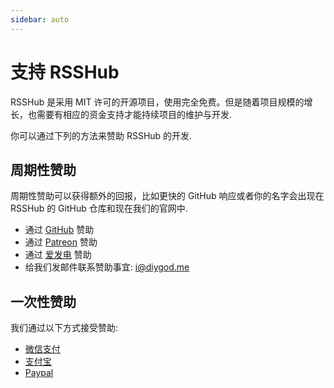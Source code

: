 ```yaml
---
sidebar: auto
---
```


# 支持 RSSHub

RSSHub 是采用 MIT 许可的开源项目，使用完全免费。但是随着项目规模的增长，也需要有相应的资金支持才能持续项目的维护与开发.

你可以通过下列的方法来赞助 RSSHub 的开发.

## 周期性赞助

周期性赞助可以获得额外的回报，比如更快的 GitHub 响应或者你的名字会出现在 RSSHub 的 GitHub 仓库和现在我们的官网中.

-   通过 [GitHub](https://github.com/sponsors/DIYgod) 赞助
-   通过 [Patreon](https://www.patreon.com/DIYgod) 赞助
-   通过 [爱发电](https://afdian.net/@diygod) 赞助
-   给我们发邮件联系赞助事宜: [i@diygod.me](mailto:i@diygod.me)

## 一次性赞助

我们通过以下方式接受赞助:

-   [微信支付](https://diygod.me/images/wx.jpg)
-   [支付宝](https://diygod.me/images/zfb.jpg)
-   [Paypal](https://www.paypal.me/DIYgod)
